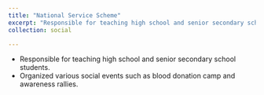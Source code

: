 ```yaml
---
title: "National Service Scheme"
excerpt: "Responsible for teaching high school and senior secondary school students. Organized various social events such as blood donation camp and awareness rallies<br/>"
collection: social

---
```



* Responsible for teaching high school and senior secondary school students. 
* Organized various social events such as blood donation camp and awareness rallies.
